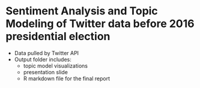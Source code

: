 # Sentiment Analysis and Topic Modeling of Twitter data before 2016 presidential election

* Data pulled by Twitter API
* Output folder includes:
  * topic model visualizations
  * presentation slide
  * R markdown file for the final report